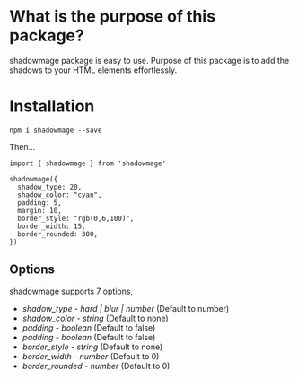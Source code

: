 # What is the purpose of this package?

shadowmage package is easy to use. Purpose of this package is to add the shadows to your HTML elements effortlessly.

# Installation

`npm i shadowmage --save`

Then...

```
import { shadowmage } from 'shadowmage'

shadowmage({
  shadow_type: 20,
  shadow_color: "cyan",
  padding: 5,
  margin: 10,
  border_style: "rgb(0,6,100)",
  border_width: 15,
  border_rounded: 300,
})
```

## Options

shadowmage supports 7 options,

- _shadow_type_ - _hard | blur | number_ (Default to number)
- _shadow_color_ - _string_ (Default to none)
- _padding_ - _boolean_ (Default to false)
- _padding_ - _boolean_ (Default to false)
- _border_style_ - _string_ (Default to none)
- _border_width_ - _number_ (Default to 0)
- _border_rounded_ - _number_ (Default to 0)
